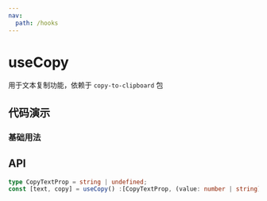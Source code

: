 ```yaml
---
nav:
  path: /hooks
---
```


# useCopy

用于文本复制功能，依赖于 `copy-to-clipboard` 包

## 代码演示

### 基础用法

<code hideActions='["CSB"]' src="./demo/demo1.tsx"></code>

## API

```typescript
type CopyTextProp = string | undefined;
const [text, copy] = useCopy() :[CopyTextProp, (value: number | string) => void];
```

